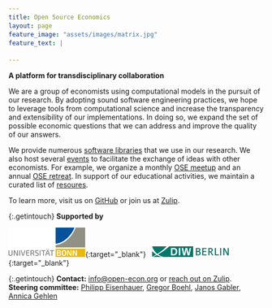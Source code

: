 ```yaml
---
title: Open Source Economics
layout: page
feature_image: "assets/images/matrix.jpg"
feature_text: |

---
```



**A platform for transdisciplinary collaboration**

We are a group of economists using computational models in the pursuit of our research. By adopting sound software engineering practices, we hope to leverage tools from computational science and increase the transparency and extensibility of our im&shy;ple&shy;men&shy;ta&shy;tions. In doing so, we expand the set of possible economic questions that we can address and improve the quality of our answers.

We provide numerous [software libraries](software) that we use in our research. We also host several [events](events) to facilitate the exchange of ideas with other economists. For example, we organize a monthly [OSE meetup](https://github.com/OpenSourceEconomics/ose-meetup) and an annual [OSE retreat](https://github.com/OpenSourceEconomics/ose-retreat). In support of our educational activities, we maintain a curated list of [resoures](resources).

To learn more, visit us on [GitHub](https://github.com/OpenSourceEconomics) or join us at [Zulip](https://ose.zulipchat.com/#).

{:.getintouch}
**Supported by**

[<img src="/assets/images/UNI_Bonn_Logo_Standard_RZ_RGB.svg" alt="U Bonn logo" width="30%"/>](https://www.uni-bonn.de/startpage?set_language=en){:target="_blank"} &nbsp;
[<img src="/assets/images/Logo_DIW_Berlin.svg" alt="DIW Berlin logo" width="30%"/>](https://www.diw.de/en){:target="_blank"}

{:.getintouch}
**Contact:** [info@open-econ.org](mailto:info@open-econ.org) or [reach out on Zulip](https://ose.zulipchat.com/#).<br/>
**Steering committee:** [Philipp Eisenhauer](https://peisenha.github.io), [Gregor Boehl](https://gregorboehl.com), [Janos Gabler](https://github.com/janosg), [Annica Gehlen](https://github.com/amageh)
